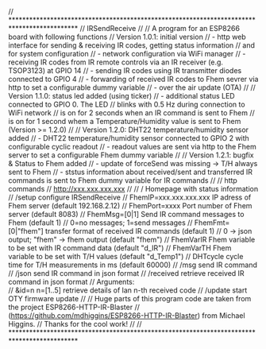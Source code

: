 // *******************************************************************************************
// IRSendReceive
//
// A program for an ESP8266 board with following functions
// Version 1.0.1: initial version
//   - http web interface for sending & receiving IR codes, getting status information
//     and for system configuration
//   - network configuration via WiFi manager
//   - receiving IR codes from IR remote controls via an IR receiver (e.g. TSOP3123) at GPIO 14
//   - sending IR codes using IR transmitter diodes connected to GPIO 4
//   - forwarding of received IR codes to Fhem sevrer via http to set a configurable dummy variable
//   - over the air update (OTA)
//
// Version 1.1.0: status led added (using ticker)
//   - additional status LED connected to GPIO 0. The LED
//        blinks with 0.5 Hz during connection to WiFi network
//        is on for 2 seconds when an IR command is sent to Fhem
//        is on for 1 second whem a Temperature/Humidity value is sent to Fhem (Version >= 1.2.0)
//
// Version 1.2.0: DHT22 temperature/humidity sensor added
//   - DHT22 temperature/humidity sensor connected to GPIO 2 with configurable cyclic readout
//   - readout values are sent via http to the Fhem server to set a configurable Fhem dummy variable
//
// Version 1.2.1: bugfix & Status to Fhem added
//   - update of forceSend was missing -> T/H always sent to Fhem
//   - ststus information about received/sent and transferred IR commands is sent to Fhem dummy variable for IR commands
//
// http commands
//   http://xxx.xxx.xxx.xxx<cmd>
//   <cmd>
//   /          Homepage with status information
//   /setup     configure IRSendReceive
//              FhemIP=xxx.xxx.xxx.xxx  IP adress of Fhem server  (default 192.168.2.12)
//              FhemPort=xxxx           Port number of Fhem server (default 8083)
//              FhemMsg=[0|1]           Send IR command messages to Fhem (default 1)
//                                      0=no messages; 1=send messages
//              FhemFmt=[0|"fhem"]      transfer format of received IR commands (default 1)
//                                      0 -> json output; "fhem" -> fhem output (default "fhem")
//              FhemVarIR               Fhem variable to be set with IR command data (default "d_IR")
//              FhemVarTH               Fhem variable to be set with T/H values (default "d_Temp1")
//              DHTcycle                cycle time for T/H measurements in ms (default 60000)
//   /msg       send IR command 
//   /json      send IR command in json format
//   /received  retrieve received IR command in json format
//              Arguments:  
//              &id=n n=[1..5]   retrieve details of lan n-th received code
//   /update    start OTY firmware update
// 
// Huge parts of this program code are taken from the project ESP8266-HTTP-IR-Blaster
// (https://github.com/mdhiggins/ESP8266-HTTP-IR-Blaster) from Michael Higgins.
// Thanks for the cool work!
//
// *******************************************************************************************
